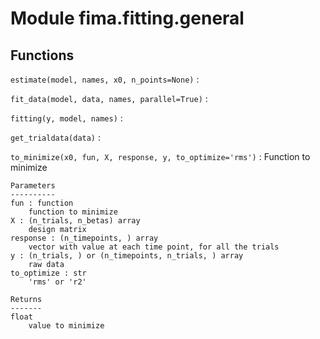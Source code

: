 Module fima.fitting.general
===========================

Functions
---------

    
`estimate(model, names, x0, n_points=None)`
:   

    
`fit_data(model, data, names, parallel=True)`
:   

    
`fitting(y, model, names)`
:   

    
`get_trialdata(data)`
:   

    
`to_minimize(x0, fun, X, response, y, to_optimize='rms')`
:   Function to minimize
    
    Parameters
    ----------
    fun : function
        function to minimize
    X : (n_trials, n_betas) array
        design matrix
    response : (n_timepoints, ) array
        vector with value at each time point, for all the trials
    y : (n_trials, ) or (n_timepoints, n_trials, ) array
        raw data
    to_optimize : str
        'rms' or 'r2'
    
    Returns
    -------
    float
        value to minimize